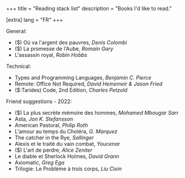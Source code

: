 +++
title = "Reading stack list"
description = "Books I'd like to read."

[extra]
lang = "FR"
+++

General:
* ($) Où va l'argent des pauvres, *Denis Colombi*
* ($) La promesse de l'Aube, *Romain Gary*
* L'assassin royal, *Robin Hobbs*

Technical:
* Types and Programming Languages, *Benjamin C. Pierce*
* Remote: Office Not Required, *David Heinemeir & Jason Fried*
* ($:Tarides) Code, 2nd Edition, *Charles Petzold*

Friend suggestions - 2022:
* ($) La plus secrète mémoire des hommes, *Mohamed Mbougar Sarr*
* Asta, *Jon K. Stefansson*
* American Pastoral, *Philip Roth*
* L'amour au temps du Choléra, *G. Marquez*
* The catcher in the Rye, *Sallinger*
* Alexis et le traité du vain combat, *Youcenar*
* ($) L'art de perdre, *Alice Zeniter*
* Le diable et Sherlock Holmes, *David Grann*
* Axiomatic, *Greg Ega*
* Trilogie: Le Problème à trois corps, *Liu Cixin*
